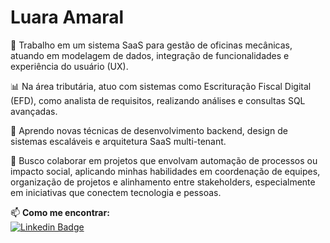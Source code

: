 # Luara Amaral

🔧 Trabalho em um sistema SaaS para gestão de oficinas mecânicas, atuando em modelagem de dados, integração de funcionalidades e experiência do usuário (UX).  

📊 Na área tributária, atuo com sistemas como Escrituração Fiscal Digital (EFD), como analista de requisitos, realizando análises e consultas SQL avançadas.  

🌱 Aprendo novas técnicas de desenvolvimento backend, design de sistemas escaláveis e arquitetura SaaS multi-tenant.  

🤝 Busco colaborar em projetos que envolvam automação de processos ou impacto social, aplicando minhas habilidades em coordenação de equipes, organização de projetos e alinhamento entre stakeholders, especialmente em iniciativas que conectem tecnologia e pessoas. 

📫 **Como me encontrar:**  
[![Linkedin Badge](https://img.shields.io/badge/-LinkedIn-pink?style=for-the-badge&logo=Linkedin&logoColor=white&link=https://www.linkedin.com/in/luara-amaral/)](https://www.linkedin.com/in/luara-amaral/)

<!--
**luraianne1/luraianne1** is a ✨ _special_ ✨ repository because its `README.md` (this file) appears on your GitHub profile.
-->
